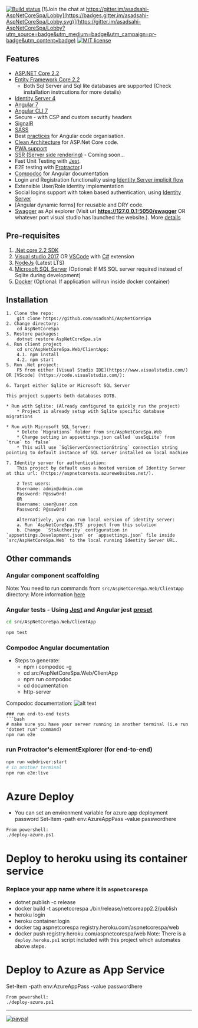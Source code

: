 [![Build status](https://asadsahi.visualstudio.com/_apis/public/build/definitions/a1519ab8-9104-47eb-96cc-6c37519c8b69/7/badge)](https://asadsahi.visualstudio.com/playground/_build/index?context=allDefinitions&path=%5C&definitionId=7&_a=completed)
[![Join the chat at https://gitter.im/asadsahi-AspNetCoreSpa/Lobby](https://badges.gitter.im/asadsahi-AspNetCoreSpa/Lobby.svg)](https://gitter.im/asadsahi-AspNetCoreSpa/Lobby?utm_source=badge&utm_medium=badge&utm_campaign=pr-badge&utm_content=badge)
[![MIT license](http://img.shields.io/badge/license-MIT-brightgreen.svg)](http://opensource.org/licenses/MIT)

## Features

* [ASP.NET Core 2.2](http://www.dot.net/)
* [Entity Framework Core 2.2](https://docs.efproject.net/en/latest/)
    * Both Sql Server and Sql lite databases are supported (Check installation instrcutions for more details)
* [Identity Server 4](http://identityserver.io/)
* [Angular 7](https://angular.io/)
* [Angular CLI 7](https://cli.angular.io/)
* Secure - with CSP and custom security headers
* [SignalR](https://github.com/aspnet/SignalR/)
* [SASS](http://sass-lang.com/)
* Best [practices](https://angular.io/docs/ts/latest/guide/style-guide.html) for Angular code organisation.
* [Clean Architecture](https://github.com/ardalis/CleanArchitecture) for ASP.Net Core code.
* [PWA support](https://developers.google.com/web/progressive-web-apps/)
* [SSR (Server side rendering)](https://angular.io/guide/universal) - Coming soon...
* Fast Unit Testing with [Jest](https://facebook.github.io/jest/).
* E2E testing with [Protractor](http://www.protractortest.org).l
* [Compodoc](https://compodoc.github.io/compodoc/) for Angular documentation
* Login and Registration functionality using [Identity Server implicit flow](http://identityserver.io/)
* Extensible User/Role identity implementation
* Social logins support with token based authentication, using [Identity Server](http://identityserver.io/)
* [Angular dynamic forms] for reusable and DRY code.
* [Swagger](http://swagger.io/) as Api explorer (Visit url **https://127.0.0.1:5050/swagger** OR whatever port visual studio has launched the website.). More [details](https://github.com/domaindrivendev/Swashbuckle.AspNetCore)
 
## Pre-requisites

1. [.Net core 2.2 SDK](https://www.microsoft.com/net/core#windows)
2. [Visual studio 2017](https://www.visualstudio.com/) OR [VSCode](https://code.visualstudio.com/) with [C#](https://marketplace.visualstudio.com/items?itemName=ms-vscode.csharp) extension
3. [NodeJs](https://nodejs.org/en/) (Latest LTS)
4. [Microsoft SQL Server](https://www.microsoft.com/en-us/sql-server/sql-server-2017) (Optional: If MS SQL server required instead of Sqlite during development)
5. [Docker](https://www.docker.com/) (Optional: If application will run inside docker container)

## Installation
```
1. Clone the repo:
    git clone https://github.com/asadsahi/AspNetCoreSpa
2. Change directory:
    cd AspNetCoreSpa
3. Restore packages:
    dotnet restore AspNetCoreSpa.sln
4. Run client project
    cd src/AspNetCoreSpa.Web/ClientApp:
    4.1. npm install
    4.2. npm start
5. Run .Net project:
    F5 from either [Visual Studio IDE](https://www.visualstudio.com/) OR [VScode] (https://code.visualstudio.com/):

6. Target either Sqlite or Microsoft SQL Server
    
This project supports both databases OOTB.

* Run with Sqlite: (Already configured to quickly run the project)
    * Project is already setup with Sqlite specific database migrations

* Run with Microsoft SQL Server:
    * Delete `Migrations` folder from src/AspNetCoreSpa.Web
    * Change setting in appsettings.json called `useSqLite` from `true` to `false`
    * This will use `SqlServerConnectionString` connection string pointing to default instance of SQL server installed on local machine

7. Identity server for authentication:
    This project by default uses a hosted version of Identity Server at this url: (https://aspnetcorests.azurewebsites.net/).

	2 Test users:
	Username: admin@admin.com
	Password: P@ssw0rd!
	OR
	Username: user@user.com
	Password: P@ssw0rd!
    
    Alternatively, you can run local version of identity server:
    a. Run `AspNetCoreSpa.STS` project from this solution
    b. Change  `StsAuthority` configuration in `appsettings.Development.json` or `appsettings.json` file inside `src/AspNetCoreSpa.Web` to the local running Identity Server URL.
```

## Other commands

### Angular component scaffolding

Note: You need to run commands from `src/AspNetCoreSpa.Web/ClientApp` directory: More information [here](https://angular.io/cli)

### Angular tests - Using [Jest](https://jestjs.io/en/) and Angular jest [preset](https://github.com/thymikee/jest-preset-angular)
```bash
cd src/AspNetCoreSpa.Web/ClientApp

npm test
```
### Compodoc Angular documentation
 * Steps to generate:
    * npm i compodoc -g
    * cd src/AspNetCoreSpa.Web/ClientApp
    * npm run compodoc
    * cd documentation
    * http-server

Compodoc documentation: ![alt text](compodoc.jpg "compodoc documentation")

```
### run end-to-end tests
```bash
# make sure you have your server running in another terminal (i.e run "dotnet run" command)
npm run e2e
```
### run Protractor's elementExplorer (for end-to-end)
```bash
npm run webdriver:start
# in another terminal
npm run e2e:live
```
# Azure Deploy
* You can set an environment variable for azure app deployment password
Set-Item -path env:AzureAppPass -value passwordhere
```
From powershell:
./deploy-azure.ps1
```
# Deploy to heroku using its container service
### Replace your app name where it is `aspnetcorespa`
* dotnet publish -c release
* docker build -t aspnetcorespa ./bin/release/netcoreapp2.2/publish
* heroku login
* heroku container:login
* docker tag aspnetcorespa registry.heroku.com/aspnetcorespa/web
* docker push registry.heroku.com/aspnetcorespa/web
Note: There is a `deploy.heroku.ps1` script included with this project which automates above steps.

# Deploy to Azure as App Service
Set-Item -path env:AzureAppPass -value passwordhere
```
From powershell:
./deploy-azure.ps1
```

---

[![paypal](https://www.paypalobjects.com/en_US/i/btn/btn_donateCC_LG.gif)](https://www.paypal.com/cgi-bin/webscr?cmd=_s-xclick&hosted_button_id=RB7XESV8CP7GW)
